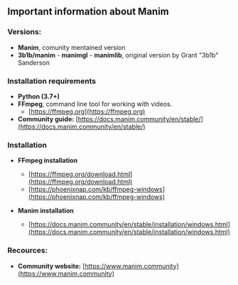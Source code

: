 ## Important information about Manim

### Versions:

* **Manim**, comunity mentained version
* **3b1b/manim** - **manimgl** - **manimlib**, original version by Grant "3b1b" Sanderson

### Installation requirements

* **Python (3.7+)**
* **FFmpeg**, command line tool for working with videos.
  * [https://ffmpeg.org](https://ffmpeg.org)
* **Community guide:** [https://docs.manim.community/en/stable/](https://docs.manim.community/en/stable/)

### Installation

* **FFmpeg installation**
  * [https://ffmpeg.org/download.html](https://ffmpeg.org/download.html)
  * [https://phoenixnap.com/kb/ffmpeg-windows](https://phoenixnap.com/kb/ffmpeg-windows)

* **Manim installation**
  * [https://docs.manim.community/en/stable/installation/windows.html](https://docs.manim.community/en/stable/installation/windows.html)

### Recources:

* **Community website:** [https://www.manim.community](https://www.manim.community)

